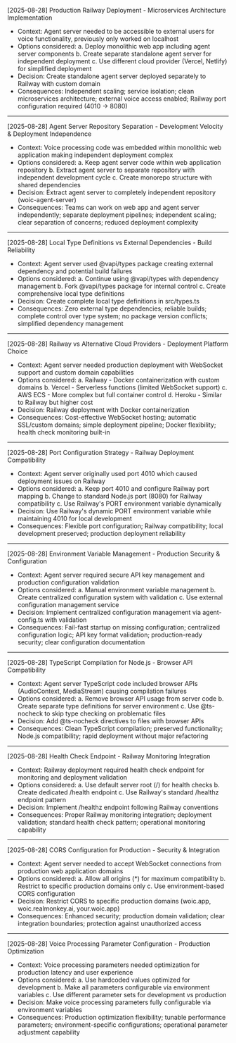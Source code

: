 [2025-08-28] Production Railway Deployment - Microservices Architecture Implementation

- Context: Agent server needed to be accessible to external users for voice functionality, previously only worked on localhost
- Options considered:
  a. Deploy monolithic web app including agent server components
  b. Create separate standalone agent server for independent deployment
  c. Use different cloud provider (Vercel, Netlify) for simplified deployment
- Decision: Create standalone agent server deployed separately to Railway with custom domain
- Consequences: Independent scaling; service isolation; clean microservices architecture; external voice access enabled; Railway port configuration required (4010 → 8080)

---
[2025-08-28] Agent Server Repository Separation - Development Velocity & Deployment Independence

- Context: Voice processing code was embedded within monolithic web application making independent deployment complex
- Options considered:
  a. Keep agent server code within web application repository
  b. Extract agent server to separate repository with independent development cycle
  c. Create monorepo structure with shared dependencies
- Decision: Extract agent server to completely independent repository (woic-agent-server)
- Consequences: Teams can work on web app and agent server independently; separate deployment pipelines; independent scaling; clear separation of concerns; reduced deployment complexity

---
[2025-08-28] Local Type Definitions vs External Dependencies - Build Reliability

- Context: Agent server used @vapi/types package creating external dependency and potential build failures
- Options considered:
  a. Continue using @vapi/types with dependency management
  b. Fork @vapi/types package for internal control
  c. Create comprehensive local type definitions
- Decision: Create complete local type definitions in src/types.ts
- Consequences: Zero external type dependencies; reliable builds; complete control over type system; no package version conflicts; simplified dependency management

---
[2025-08-28] Railway vs Alternative Cloud Providers - Deployment Platform Choice

- Context: Agent server needed production deployment with WebSocket support and custom domain capabilities
- Options considered:
  a. Railway - Docker containerization with custom domains
  b. Vercel - Serverless functions (limited WebSocket support)
  c. AWS ECS - More complex but full container control
  d. Heroku - Similar to Railway but higher cost
- Decision: Railway deployment with Docker containerization
- Consequences: Cost-effective WebSocket hosting; automatic SSL/custom domains; simple deployment pipeline; Docker flexibility; health check monitoring built-in

---
[2025-08-28] Port Configuration Strategy - Railway Deployment Compatibility

- Context: Agent server originally used port 4010 which caused deployment issues on Railway
- Options considered:
  a. Keep port 4010 and configure Railway port mapping
  b. Change to standard Node.js port (8080) for Railway compatibility
  c. Use Railway's PORT environment variable dynamically
- Decision: Use Railway's dynamic PORT environment variable while maintaining 4010 for local development
- Consequences: Flexible port configuration; Railway compatibility; local development preserved; production deployment reliability

---
[2025-08-28] Environment Variable Management - Production Security & Configuration

- Context: Agent server required secure API key management and production configuration validation
- Options considered:
  a. Manual environment variable management
  b. Create centralized configuration system with validation
  c. Use external configuration management service
- Decision: Implement centralized configuration management via agent-config.ts with validation
- Consequences: Fail-fast startup on missing configuration; centralized configuration logic; API key format validation; production-ready security; clear configuration documentation

---
[2025-08-28] TypeScript Compilation for Node.js - Browser API Compatibility

- Context: Agent server TypeScript code included browser APIs (AudioContext, MediaStream) causing compilation failures
- Options considered:
  a. Remove browser API usage from server code
  b. Create separate type definitions for server environment
  c. Use @ts-nocheck to skip type checking on problematic files
- Decision: Add @ts-nocheck directives to files with browser APIs
- Consequences: Clean TypeScript compilation; preserved functionality; Node.js compatibility; rapid deployment without major refactoring

---
[2025-08-28] Health Check Endpoint - Railway Monitoring Integration

- Context: Railway deployment required health check endpoint for monitoring and deployment validation
- Options considered:
  a. Use default server root (/) for health checks
  b. Create dedicated /health endpoint
  c. Use Railway's standard /healthz endpoint pattern
- Decision: Implement /healthz endpoint following Railway conventions
- Consequences: Proper Railway monitoring integration; deployment validation; standard health check pattern; operational monitoring capability

---
[2025-08-28] CORS Configuration for Production - Security & Integration

- Context: Agent server needed to accept WebSocket connections from production web application domains
- Options considered:
  a. Allow all origins (*) for maximum compatibility
  b. Restrict to specific production domains only
  c. Use environment-based CORS configuration
- Decision: Restrict CORS to specific production domains (woic.app, woic.realmonkey.ai, your.woic.app)
- Consequences: Enhanced security; production domain validation; clear integration boundaries; protection against unauthorized access

---
[2025-08-28] Voice Processing Parameter Configuration - Production Optimization

- Context: Voice processing parameters needed optimization for production latency and user experience
- Options considered:
  a. Use hardcoded values optimized for development
  b. Make all parameters configurable via environment variables
  c. Use different parameter sets for development vs production
- Decision: Make voice processing parameters fully configurable via environment variables
- Consequences: Production optimization flexibility; tunable performance parameters; environment-specific configurations; operational parameter adjustment capability
